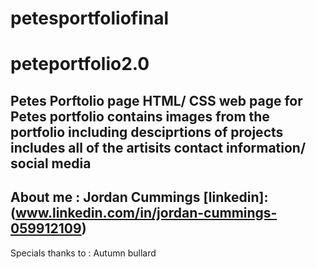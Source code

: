 # petesportfoliofinal



# peteportfolio2.0

## Petes Porftolio page HTML/ CSS web page for Petes portfolio contains images from the portfolio including desciprtions of projects includes all of the artisits contact information/ social media

## About me : Jordan Cummings [linkedin]:(www.linkedin.com/in/jordan-cummings-059912109)

Specials thanks to : Autumn bullard
